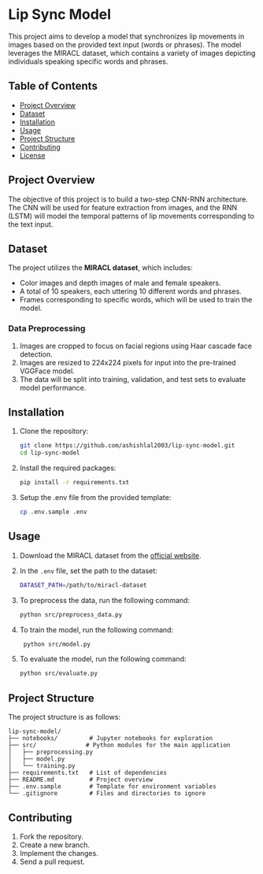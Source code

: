 # Lip Sync Model

This project aims to develop a model that synchronizes lip movements in images based on the provided text input (words or phrases). The model leverages the MIRACL dataset, which contains a variety of images depicting individuals speaking specific words and phrases.

## Table of Contents

- [Project Overview](#project-overview)
- [Dataset](#dataset)
- [Installation](#installation)
- [Usage](#usage)
- [Project Structure](#project-structure)
- [Contributing](#contributing)
- [License](#license)

## Project Overview

The objective of this project is to build a two-step CNN-RNN architecture. The CNN will be used for feature extraction from images, and the RNN (LSTM) will model the temporal patterns of lip movements corresponding to the text input. 

## Dataset

The project utilizes the **MIRACL dataset**, which includes:

- Color images and depth images of male and female speakers.
- A total of 10 speakers, each uttering 10 different words and phrases.
- Frames corresponding to specific words, which will be used to train the model.

### Data Preprocessing

1. Images are cropped to focus on facial regions using Haar cascade face detection.
2. Images are resized to 224x224 pixels for input into the pre-trained VGGFace model.
3. The data will be split into training, validation, and test sets to evaluate model performance.

## Installation

1. Clone the repository:
   ```bash
   git clone https://github.com/ashishlal2003/lip-sync-model.git
   cd lip-sync-model

2. Install the required packages:
   ```bash
   pip install -r requirements.txt

3. Setup the .env file from the provided template:
   ```bash
   cp .env.sample .env

## Usage

1. Download the MIRACL dataset from the [official website](https://sites.google.com/site/achrafbenhamadou/-datasets/miracl-vc1).

2. In the ```.env``` file, set the path to the dataset:
   ```bash
   DATASET_PATH=/path/to/miracl-dataset

3. To preprocess the data, run the following command:
   ```bash
   python src/preprocess_data.py

4. To train the model, run the following command:
   ```bash
    python src/model.py

5. To evaluate the model, run the following command:
   ```bash
   python src/evaluate.py

## Project Structure

The project structure is as follows:

```
lip-sync-model/
├── notebooks/         # Jupyter notebooks for exploration
├── src/              # Python modules for the main application
│   ├── preprocessing.py
│   ├── model.py
│   └── training.py
├── requirements.txt   # List of dependencies
├── README.md          # Project overview
├── .env.sample        # Template for environment variables
└── .gitignore         # Files and directories to ignore
```

## Contributing

1. Fork the repository.
2. Create a new branch.
3. Implement the changes.
4. Send a pull request.